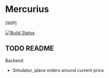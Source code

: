 # Mercurius

[WIP]

[![Build Status](https://travis-ci.org/eeng/mercurius.svg?branch=master)](https://travis-ci.org/eeng/mercurius)

## TODO README

Backend

- Simulator, place orders around current price
